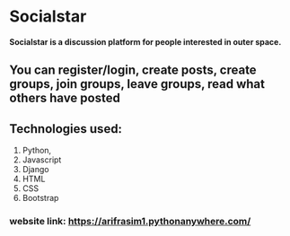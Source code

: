 # Socialstar
#### Socialstar is a discussion platform for people interested in outer space.
## You can **register/login, create posts, create groups, join groups, leave groups, read what others have posted**
## Technologies used:
1. Python,
2.  Javascript
3.  Django
4.   HTML
5.    CSS
6.    Bootstrap

### website link: https://arifrasim1.pythonanywhere.com/


